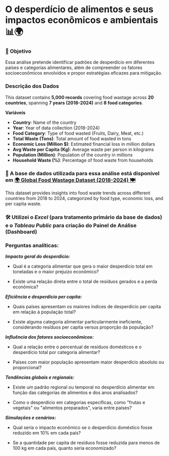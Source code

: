 # O desperdício de alimentos e seus impactos econômicos e ambientais 📊🌍

### 🎯 Objetivo 
Essa análise pretende identificar padrões de desperdício em diferentes países e categorias alimentares, além de compreender os fatores socioeconômicos envolvidos e propor estratégias eficazes para mitigação.

### Descrição dos Dados
This dataset contains  **5,000 records**  covering food wastage across  **20 countries**, spanning  **7 years (2018-2024)**  and  **8 food categories**.

**Variáveis**
 - **Country**: Name of the country
 - **Year**: Year of data collection (2018-2024)
 - **Food Category**: Type of food wasted (Fruits, Dairy, Meat, etc.)
 - **Total Waste (Tons)**: Total amount of food wasted in tons
 - **Economic Loss (Million $)**: Estimated financial loss in million dollars
 - **Avg Waste per Capita (Kg)**: Average waste per person in kilograms
 - **Population (Million)**: Population of the country in millions
 - **Household Waste (%)**: Percentage of food waste from households


### 🎲 A base de dados utilizada para essa análise está disponível em [🌍 Global Food Wastage Dataset (2018-2024) 🍽️](https://www.kaggle.com/datasets/atharvasoundankar/global-food-wastage-dataset-2018-2024)

This dataset provides insights into food waste trends across different countries from 2018 to 2024, categorized by food type, economic loss, and per capita waste.


### 🛠️ Utilizei o *Excel* (para tratamento primário da base de dados) e o *Tableau Public* para criação do Painel de Análise (Dashboard)



### Perguntas analíticas:
***Impacto geral do desperdício:***

 - Qual é a categoria alimentar que gera o maior desperdício total em toneladas e o maior prejuízo econômico?
 
 - Existe uma relação direta entre o total de resíduos gerados e a perda econômica?

***Eficiência e desperdício per capita:***

- Quais países apresentam os maiores índices de desperdício per capita em relação à população total?

 - Existe alguma categoria alimentar particularmente ineficiente, considerando resíduos per capita versus proporção da população?

***Influência dos fatores socioeconômicos:***

 - Qual a relação entre o percentual de resíduos domésticos e o desperdício total por categoria alimentar?

 - Países com maior população apresentam maior desperdício absoluto ou proporcional? 

***Tendências globais e regionais:***

 - Existe um padrão regional ou temporal no desperdício alimentar em função das categorias de alimentos e dos anos analisados?

 - Como o desperdício em categorias específicas, como "frutas e vegetais" ou "alimentos preparados", varia entre países?

***Simulações e cenários:***

 - Qual seria o impacto econômico se o desperdício doméstico fosse reduzido em 10% em cada país?

 - Se a quantidade per capita de resíduos fosse reduzida para menos de 100 kg em cada país, quanto seria economizado?
